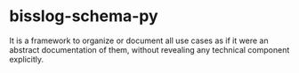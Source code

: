 # bisslog-schema-py
It is a framework to organize or document all use cases as if it were an abstract documentation of them, without revealing any technical component explicitly.
